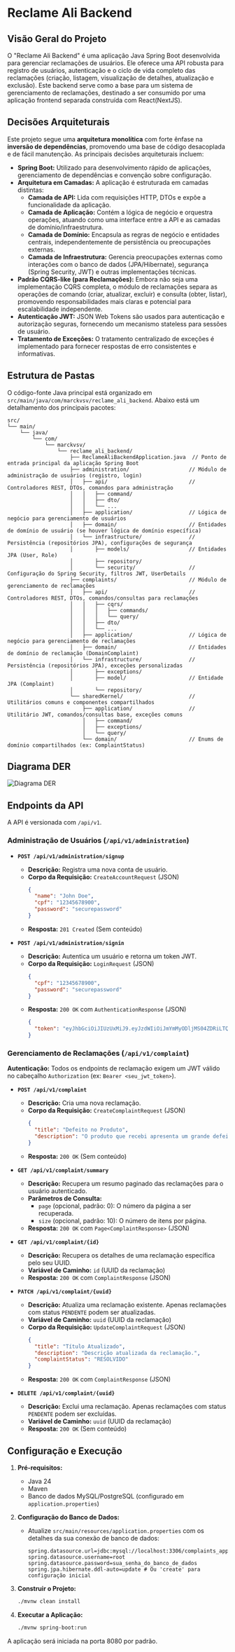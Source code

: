 # Reclame Ali Backend

## Visão Geral do Projeto

O "Reclame Ali Backend" é uma aplicação Java Spring Boot desenvolvida para gerenciar reclamações de usuários. Ele oferece uma API robusta para registro de usuários, autenticação e o ciclo de vida completo das reclamações (criação, listagem, visualização de detalhes, atualização e exclusão). Este backend serve como a base para um sistema de gerenciamento de reclamações, destinado a ser consumido por uma aplicação frontend separada construída com React(NextJS).

## Decisões Arquiteturais

Este projeto segue uma **arquitetura monolítica** com forte ênfase na **inversão de dependências**, promovendo uma base de código desacoplada e de fácil manutenção. As principais decisões arquiteturais incluem:

*   **Spring Boot:** Utilizado para desenvolvimento rápido de aplicações, gerenciamento de dependências e convenção sobre configuração.
*   **Arquitetura em Camadas:** A aplicação é estruturada em camadas distintas:
    *   **Camada de API:** Lida com requisições HTTP, DTOs e expõe a funcionalidade da aplicação.
    *   **Camada de Aplicação:** Contém a lógica de negócio e orquestra operações, atuando como uma interface entre a API e as camadas de domínio/infraestrutura.
    *   **Camada de Domínio:** Encapsula as regras de negócio e entidades centrais, independentemente de persistência ou preocupações externas.
    *   **Camada de Infraestrutura:** Gerencia preocupações externas como interações com o banco de dados (JPA/Hibernate), segurança (Spring Security, JWT) e outras implementações técnicas.
*   **Padrão CQRS-like (para Reclamações):** Embora não seja uma implementação CQRS completa, o módulo de reclamações separa as operações de comando (criar, atualizar, excluir) e consulta (obter, listar), promovendo responsabilidades mais claras e potencial para escalabilidade independente.
*   **Autenticação JWT:** JSON Web Tokens são usados para autenticação e autorização seguras, fornecendo um mecanismo stateless para sessões de usuário.
*   **Tratamento de Exceções:** O tratamento centralizado de exceções é implementado para fornecer respostas de erro consistentes e informativas.

## Estrutura de Pastas

O código-fonte Java principal está organizado em `src/main/java/com/marckvsv/reclame_ali_backend`. Abaixo está um detalhamento dos principais pacotes:

```
src/
└── main/
    └── java/
        └── com/
            └── marckvsv/
                └── reclame_ali_backend/
                    ├── ReclameAliBackendApplication.java  // Ponto de entrada principal da aplicação Spring Boot
                    ├── administration/                   // Módulo de administração de usuários (registro, login)
                    │   ├── api/                          // Controladores REST, DTOs, comandos para administração
                    │   │   ├── command/
                    │   │   ├── dto/
                    │   │   └── ...
                    │   ├── application/                  // Lógica de negócio para gerenciamento de usuários
                    │   ├── domain/                       // Entidades de domínio de usuário (se houver lógica de domínio específica)
                    │   └── infrastructure/               // Persistência (repositórios JPA), configurações de segurança
                    │       ├── models/                   // Entidades JPA (User, Role)
                    │       ├── repository/
                    │       └── security/                 // Configuração do Spring Security, filtros JWT, UserDetails
                    ├── complaints/                       // Módulo de gerenciamento de reclamações
                    │   ├── api/                          // Controladores REST, DTOs, comandos/consultas para reclamações
                    │   │   ├── cqrs/
                    │   │   │   ├── commands/
                    │   │   │   └── query/
                    │   │   ├── dto/
                    │   │   └── ...
                    │   ├── application/                  // Lógica de negócio para gerenciamento de reclamações
                    │   ├── domain/                       // Entidades de domínio de reclamação (DomainComplaint)
                    │   └── infrastructure/               // Persistência (repositórios JPA), exceções personalizadas
                    │       ├── exceptions/
                    │       ├── model/                    // Entidade JPA (Complaint)
                    │       └── repository/
                    └── sharedKernel/                     // Utilitários comuns e componentes compartilhados
                        ├── application/                  // Utilitário JWT, comandos/consultas base, exceções comuns
                        │   ├── command/
                        │   ├── exceptions/
                        │   └── query/
                        └── domain/                       // Enums de domínio compartilhados (ex: ComplaintStatus)
```

## Diagrama DER

![Diagrama DER](DER_diagram.png)

## Endpoints da API

A API é versionada com `/api/v1`.

### Administração de Usuários (`/api/v1/administration`)

*   **`POST /api/v1/administration/signup`**
    *   **Descrição:** Registra uma nova conta de usuário.
    *   **Corpo da Requisição:** `CreateAccountRequest` (JSON)
        ```json
        {
          "name": "John Doe",
          "cpf": "12345678900",
          "password": "securepassword"
        }
        ```
    *   **Resposta:** `201 Created` (Sem conteúdo)

*   **`POST /api/v1/administration/signin`**
    *   **Descrição:** Autentica um usuário e retorna um token JWT.
    *   **Corpo da Requisição:** `LoginRequest` (JSON)
        ```json
        {
          "cpf": "12345678900",
          "password": "securepassword"
        }
        ```
    *   **Resposta:** `200 OK` com `AuthenticationResponse` (JSON)
        ```json
        {
          "token": "eyJhbGciOiJIUzUxMiJ9.eyJzdWIiOiJmYmMyODljMS04ZDRiLTQyZGItYmMyYy1iY2Y3OWIyZTJlYmMiLCJ1c2VySW5mbyI6eyJuYW1lIjoiSm9obiBEb2UifSwiaWF0IjoxNzA1MjYwMDAwLCJleHAiOjE3MDUyODg4MDB9.signature"
        }
        ```

### Gerenciamento de Reclamações (`/api/v1/complaint`)

**Autenticação:** Todos os endpoints de reclamação exigem um JWT válido no cabeçalho `Authorization` (ex: `Bearer <seu_jwt_token>`).

*   **`POST /api/v1/complaint`**
    *   **Descrição:** Cria uma nova reclamação.
    *   **Corpo da Requisição:** `CreateComplaintRequest` (JSON)
        ```json
        {
          "title": "Defeito no Produto",
          "description": "O produto que recebi apresenta um grande defeito em sua funcionalidade."
        }
        ```
    *   **Resposta:** `200 OK` (Sem conteúdo)

*   **`GET /api/v1/complaint/summary`**
    *   **Descrição:** Recupera um resumo paginado das reclamações para o usuário autenticado.
    *   **Parâmetros de Consulta:**
        *   `page` (opcional, padrão: 0): O número da página a ser recuperada.
        *   `size` (opcional, padrão: 10): O número de itens por página.
    *   **Resposta:** `200 OK` com `Page<ComplaintResponse>` (JSON)

*   **`GET /api/v1/complaint/{id}`**
    *   **Descrição:** Recupera os detalhes de uma reclamação específica pelo seu UUID.
    *   **Variável de Caminho:** `id` (UUID da reclamação)
    *   **Resposta:** `200 OK` com `ComplaintResponse` (JSON)

*   **`PATCH /api/v1/complaint/{uuid}`**
    *   **Descrição:** Atualiza uma reclamação existente. Apenas reclamações com status `PENDENTE` podem ser atualizadas.
    *   **Variável de Caminho:** `uuid` (UUID da reclamação)
    *   **Corpo da Requisição:** `UpdateComplaintRequest` (JSON)
        ```json
        {
          "title": "Título Atualizado",
          "description": "Descrição atualizada da reclamação.",
          "complaintStatus": "RESOLVIDO"
        }
        ```
    *   **Resposta:** `200 OK` com `ComplaintResponse` (JSON)

*   **`DELETE /api/v1/complaint/{uuid}`**
    *   **Descrição:** Exclui uma reclamação. Apenas reclamações com status `PENDENTE` podem ser excluídas.
    *   **Variável de Caminho:** `uuid` (UUID da reclamação)
    *   **Resposta:** `200 OK` (Sem conteúdo)

## Configuração e Execução

1.  **Pré-requisitos:**
    *   Java 24
    *   Maven
    *   Banco de dados MySQL/PostgreSQL (configurado em `application.properties`)

2.  **Configuração do Banco de Dados:**
    *   Atualize `src/main/resources/application.properties` com os detalhes da sua conexão de banco de dados:
        ```properties
        spring.datasource.url=jdbc:mysql://localhost:3306/complaints_app
        spring.datasource.username=root
        spring.datasource.password=sua_senha_do_banco_de_dados
        spring.jpa.hibernate.ddl-auto=update # Ou 'create' para configuração inicial
        ```

3.  **Construir o Projeto:**
    ```bash
    ./mvnw clean install
    ```

4.  **Executar a Aplicação:**
    ```bash
    ./mvnw spring-boot:run
    ```

A aplicação será iniciada na porta 8080 por padrão.